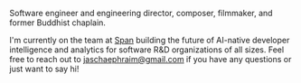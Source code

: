 Software engineer and engineering director, composer, filmmaker, and former Buddhist chaplain.

I'm currently on the team at [Span](https://span.app) building the future of AI-native developer intelligence and analytics for software R&D organizations of all sizes. Feel free to reach out to [jaschaephraim@gmail.com](mailto:jaschaephraim@gmail.com) if you have any questions or just want to say hi!
